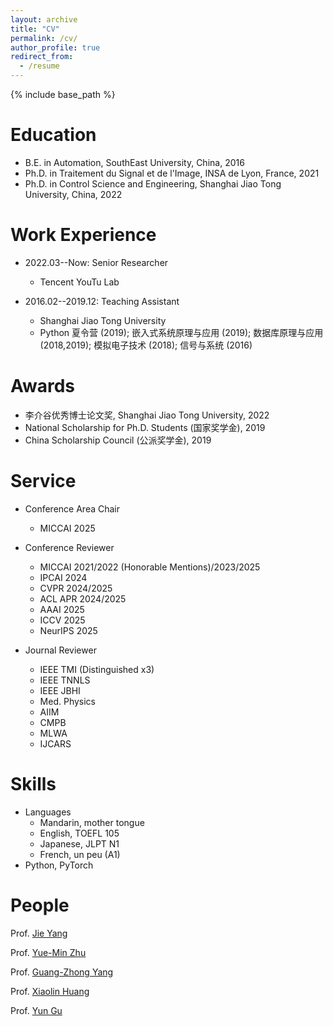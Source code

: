 ```yaml
---
layout: archive
title: "CV"
permalink: /cv/
author_profile: true
redirect_from:
  - /resume
---
```


{% include base_path %}

Education
======
* B.E. in Automation, SouthEast University, China, 2016
* Ph.D. in Traitement du Signal et de l'Image, INSA de Lyon, France, 2021
* Ph.D. in Control Science and Engineering, Shanghai Jiao Tong University, China, 2022


Work Experience
======
* 2022.03--Now: Senior Researcher
  * Tencent YouTu Lab


* 2016.02--2019.12: Teaching Assistant
  * Shanghai Jiao Tong University
  * Python 夏令营 (2019); 嵌入式系统原理与应用 (2019); 数据库原理与应用 (2018,2019); 模拟电子技术 (2018); 信号与系统 (2016)



<!-- Publications
======
  <ul>{% for post in site.publications %}
    {% include archive-single-cv.html %}
  {% endfor %}</ul>

Talks
======
  <ul>{% for post in site.talks %}
    {% include archive-single-talk-cv.html %}
  {% endfor %}</ul>
  
Teaching
======
  <ul>{% for post in site.teaching %}
    {% include archive-single-cv.html %}
  {% endfor %}</ul> -->


Awards
======
* 李介谷优秀博士论文奖, Shanghai Jiao Tong University, 2022
* National Scholarship for Ph.D. Students (国家奖学金), 2019 
* China Scholarship Council (公派奖学金), 2019


Service
======

* Conference Area Chair

  * MICCAI 2025

* Conference Reviewer

  * MICCAI 2021/2022 (Honorable Mentions)/2023/2025
  * IPCAI 2024
  * CVPR 2024/2025
  * ACL APR 2024/2025
  * AAAI 2025
  * ICCV 2025
  * NeurIPS 2025

* Journal Reviewer
  * IEEE TMI (Distinguished x3)
  * IEEE TNNLS
  * IEEE JBHI
  * Med. Physics
  * AIIM
  * CMPB
  * MLWA
  * IJCARS

Skills
======
* Languages
  * Mandarin, mother tongue
  * English, TOEFL 105
  * Japanese, JLPT N1
  * French, un peu (A1)
* Python, PyTorch

People
======
Prof. [Jie Yang](http://www.pami.sjtu.edu.cn/En/jieyang)

Prof. [Yue-Min Zhu](https://www.creatis.insa-lyon.fr/site7/en/users/zhu)

Prof. [Guang-Zhong Yang](https://imr.sjtu.edu.cn/en/po_facultyv/532.html)

Prof. [Xiaolin Huang](http://www.pami.sjtu.edu.cn/En/xiaolin)

Prof. [Yun Gu](https://imr.sjtu.edu.cn/en/po_facultyv/531.html)


